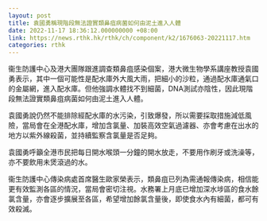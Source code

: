 ```yaml
---
layout: post
title: 袁國勇稱現階段無法證實類鼻疽病菌如何由泥土進入人體
date: 2022-11-17 18:36:12.000000000 +08:00
link: https://news.rthk.hk/rthk/ch/component/k2/1676063-20221117.htm
categories: rthk
---
```


衞生防護中心及港大團隊跟進調查類鼻疽感染個案，港大微生物學系講座教授袁國勇表示，其中一個可能性是配水庫外大風大雨，把細小的沙粒，通過配水庫通氣口的金屬網，進入配水庫。但他強調水體找不到細菌，DNA測試亦陰性，因此現階段無法證實類鼻疽病菌如何由泥土進入人體。

袁國勇說仍然不能排除經配水庫的水污染，引致爆發，所以需要採取措施減低風險，當局會在全港配水庫，增加含氯量、加裝高效空氣過濾器、亦會考慮在出水的地方以紫外線殺菌，並持續監察含氯量是否足夠。

袁國勇呼籲全港市民把每日開水喉頭一分鐘的開水放走，不要用作刷牙或洗澡等，亦不要飲用未煲滾過的水。

衞生防護中心傳染病處首席醫生歐家榮表示，類鼻疽已列為需通報傳染病，相信能更有效監測各區的情況，當局會密切注視。水務署上月底已增加深水埗區的食水餘氯含量，亦會逐步擴展至各區，希望增加餘氯含量後，即使食水內有細菌，都可有效殺滅。
